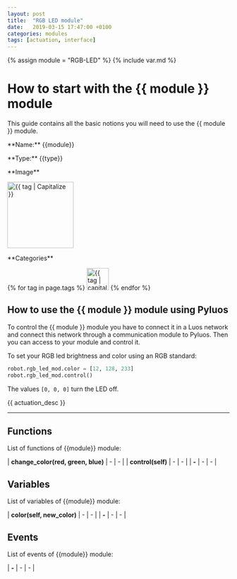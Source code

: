 ```yaml
---
layout: post
title:  "RGB LED module"
date:   2019-03-15 17:47:00 +0100
categories: modules
tags: [actuation, interface]
---
```


{% assign module = "RGB-LED" %}
{% include var.md %}

# How to start with the {{ module }} module

This guide contains all the basic notions you will need to use the {{ module }} module.

<div class="sheet" markdown="1">
<p class="sheet-title" markdown="1">**Name:** {{module}}</p>
<p class="sheet-title" markdown="1">**Type:** {{type}}</p>
<p class="sheet-title" markdown="1">**Image**</p>
<p class="indent" markdown="1"><img height="150" src="/assets/img/{{ module }}-module.png" alt="{{ tag | Capitalize }}"></p>
<p class="sheet-title" markdown="1">**Categories**</p>
<p class="indent" markdown="1">
{% for tag in page.tags %}
  <a href="{{ "/" | absolute_url }}tags.html"><img height="50" src="/assets/img/sticker-{{ tag }}.png" alt="{{ tag | capitalize }}"></a>
{% endfor %}
</p>
</div>

## How to use the {{ module }} module using Pyluos

To control the {{ module }} module you have to connect it in a Luos network and connect this network through a communication module to Pyluos. Then you can access to your module and control it.

To set your RGB led brightness and color using an RGB standard:

```python
robot.rgb_led_mod.color = [12, 128, 233]
robot.rgb_led_mod.control()
```
 
The values `[0, 0, 0]` turn the LED off.

{{ actuation_desc }}

----

## Functions
List of functions of {{module}} module:

| **change_color(red, green, blue)** | - | - | 
| **control(self)** | - | - | 
| **-** | - | - | 

## Variables
List of variables of {{module}} module:

| **color(self, new_color)** | - | - | 
| **-** | - | - | 

## Events
List of events of {{module}} module:
 
| **-** | - | - | 
